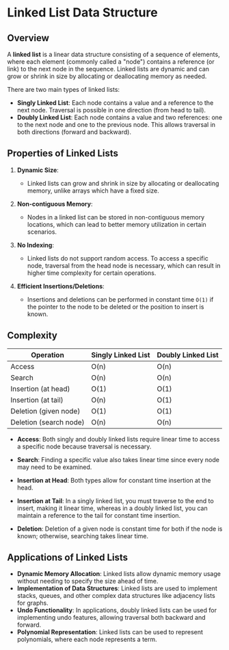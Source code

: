 # Linked List Data Structure

## Overview

A **linked list** is a linear data structure consisting of a sequence of elements, where each element (commonly called a "node") contains a reference (or link) to the next node in the sequence. Linked lists are dynamic and can grow or shrink in size by allocating or deallocating memory as needed.

There are two main types of linked lists:

- **Singly Linked List**: Each node contains a value and a reference to the next node. Traversal is possible in one direction (from head to tail).
- **Doubly Linked List**: Each node contains a value and two references: one to the next node and one to the previous node. This allows traversal in both directions (forward and backward).

## Properties of Linked Lists

1. **Dynamic Size**:

   - Linked lists can grow and shrink in size by allocating or deallocating memory, unlike arrays which have a fixed size.

2. **Non-contiguous Memory**:

   - Nodes in a linked list can be stored in non-contiguous memory locations, which can lead to better memory utilization in certain scenarios.

3. **No Indexing**:

   - Linked lists do not support random access. To access a specific node, traversal from the head node is necessary, which can result in higher time complexity for certain operations.

4. **Efficient Insertions/Deletions**:
   - Insertions and deletions can be performed in constant time `O(1)` if the pointer to the node to be deleted or the position to insert is known.

## Complexity

| Operation              | Singly Linked List | Doubly Linked List |
| ---------------------- | ------------------ | ------------------ |
| Access                 | O(n)               | O(n)               |
| Search                 | O(n)               | O(n)               |
| Insertion (at head)    | O(1)               | O(1)               |
| Insertion (at tail)    | O(n)               | O(1)               |
| Deletion (given node)  | O(1)               | O(1)               |
| Deletion (search node) | O(n)               | O(n)               |

- **Access**: Both singly and doubly linked lists require linear time to access a specific node because traversal is necessary.

- **Search**: Finding a specific value also takes linear time since every node may need to be examined.

- **Insertion at Head**: Both types allow for constant time insertion at the head.

- **Insertion at Tail**: In a singly linked list, you must traverse to the end to insert, making it linear time, whereas in a doubly linked list, you can maintain a reference to the tail for constant time insertion.

- **Deletion**: Deletion of a given node is constant time for both if the node is known; otherwise, searching takes linear time.

## Applications of Linked Lists

- **Dynamic Memory Allocation**: Linked lists allow dynamic memory usage without needing to specify the size ahead of time.
- **Implementation of Data Structures**: Linked lists are used to implement stacks, queues, and other complex data structures like adjacency lists for graphs.
- **Undo Functionality**: In applications, doubly linked lists can be used for implementing undo features, allowing traversal both backward and forward.
- **Polynomial Representation**: Linked lists can be used to represent polynomials, where each node represents a term.
